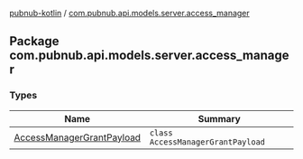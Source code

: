 [pubnub-kotlin](../index.md) / [com.pubnub.api.models.server.access_manager](./index.md)

## Package com.pubnub.api.models.server.access_manager

### Types

| Name | Summary |
|---|---|
| [AccessManagerGrantPayload](-access-manager-grant-payload/index.md) | `class AccessManagerGrantPayload` |
